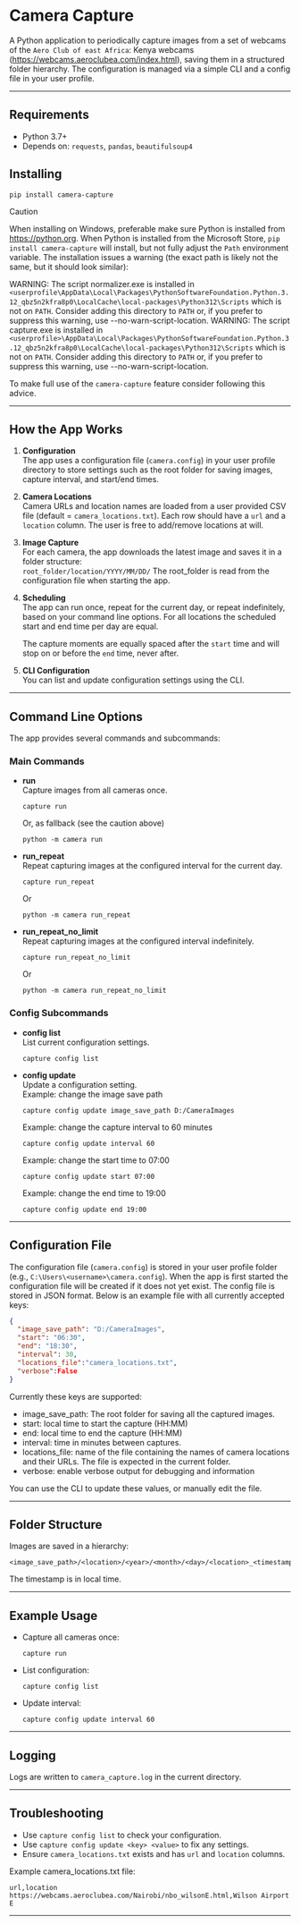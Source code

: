 # Camera Capture

A Python application to periodically capture images from a set of webcams of the `Aero Club of east Africa`: Kenya webcams (https://webcams.aeroclubea.com/index.html), saving them in a structured folder hierarchy. The configuration is managed via a simple CLI and a config file in your user profile.

---

## Requirements

- Python 3.7+
- Depends on: `requests`, `pandas`, `beautifulsoup4`

## Installing

```
pip install camera-capture
```

> [!CAUTION]
>
> When installing on Windows, preferable make sure Python is installed from https://python.org.
> When Python is installed from the Microsoft Store, `pip install camera-capture` will install, but not fully adjust the `Path` environment variable. The installation issues a warning (the exact path is likely not the same, but it should look similar):
>
> WARNING: The script normalizer.exe is installed in `<userprofile\AppData\Local\Packages\PythonSoftwareFoundation.Python.3.12_qbz5n2kfra8p0\LocalCache\local-packages\Python312\Scripts` which is not on `PATH`. Consider adding this directory to `PATH` or, if you prefer to suppress this warning, use --no-warn-script-location.
> WARNING: The script capture.exe is installed in `<userprofile>\AppData\Local\Packages\PythonSoftwareFoundation.Python.3.12_qbz5n2kfra8p0\LocalCache\local-packages\Python312\Scripts` which is not on `PATH`.
> Consider adding this directory to `PATH` or, if you prefer to suppress this warning, use --no-warn-script-location.
>
> To make full use of the `camera-capture` feature consider following this advice.

---

## How the App Works

1. **Configuration**  
   The app uses a configuration file (`camera.config`) in your user profile directory to store settings such as the root folder for saving images, capture interval, and start/end times.

2. **Camera Locations**  
   Camera URLs and location names are loaded from a user provided CSV file (default = `camera_locations.txt`). Each row should have a `url` and a `location` column. The user is free to add/remove locations at will.

3. **Image Capture**  
   For each camera, the app downloads the latest image and saves it in a folder structure:  
   `root_folder/location/YYYY/MM/DD/`
   The root_folder is read from the configuration file when starting the app.

4. **Scheduling**  
   The app can run once, repeat for the current day, or repeat indefinitely, based on your command line options. For all locations the scheduled start and end time per day are equal.

   The capture moments are equally spaced after the `start` time and will stop
   on or before the `end` time, never after.

5. **CLI Configuration**  
   You can list and update configuration settings using the CLI.

---

## Command Line Options

The app provides several commands and subcommands:

### Main Commands

- **run**  
  Capture images from all cameras once.

  ```
  capture run
  ```

  Or, as fallback (see the caution above)

  ```
  python -m camera run
  ```

- **run_repeat**  
  Repeat capturing images at the configured interval for the current day.

  ```
  capture run_repeat
  ```

  Or

  ```
  python -m camera run_repeat
  ```

- **run_repeat_no_limit**  
  Repeat capturing images at the configured interval indefinitely.
  ```
  capture run_repeat_no_limit
  ```
  Or
  ```
  python -m camera run_repeat_no_limit
  ```

### Config Subcommands

- **config list**  
  List current configuration settings.

  ```
  capture config list
  ```

- **config update <key> <value>**  
  Update a configuration setting.  
  Example: change the image save path
  ```
  capture config update image_save_path D:/CameraImages
  ```
  Example: change the capture interval to 60 minutes
  ```
  capture config update interval 60
  ```
  Example: change the start time to 07:00
  ```
  capture config update start 07:00
  ```
  Example: change the end time to 19:00
  ```
  capture config update end 19:00
  ```

---

## Configuration File

The configuration file (`camera.config`) is stored in your user profile folder (e.g., `C:\Users\<username>\camera.config`).
When the app is first started the configuration file will be created if it does not yet exist.
The config file is stored in JSON format. Below is an example file with all currently accepted keys:

```json
{
  "image_save_path": "D:/CameraImages",
  "start": "06:30",
  "end": "18:30",
  "interval": 30,
  "locations_file":"camera_locations.txt",
  "verbose":False
}
```

Currently these keys are supported:

- image_save_path: The root folder for saving all the captured images.
- start: local time to start the capture (HH:MM)
- end: local time to end the capture (HH:MM)
- interval: time in minutes between captures.
- locations_file: name of the file containing the names of camera locations and their URLs. The file
  is expected in the current folder.
- verbose: enable verbose output for debugging and information

You can use the CLI to update these values, or manually edit the file.

---

## Folder Structure

Images are saved in a hierarchy:

```
<image_save_path>/<location>/<year>/<month>/<day>/<location>_<timestamp>.jpg
```

The timestamp is in local time.

---

## Example Usage

- Capture all cameras once:

  ```
  capture run
  ```

- List configuration:

  ```
  capture config list
  ```

- Update interval:
  ```
  capture config update interval 60
  ```

---

## Logging

Logs are written to `camera_capture.log` in the current directory.

---

## Troubleshooting

- Use `capture config list` to check your configuration.
- Use `capture config update <key> <value>` to fix any settings.
- Ensure `camera_locations.txt` exists and has `url` and `location` columns.

Example camera_locations.txt file:

```
url,location
https://webcams.aeroclubea.com/Nairobi/nbo_wilsonE.html,Wilson Airport E
```

---
